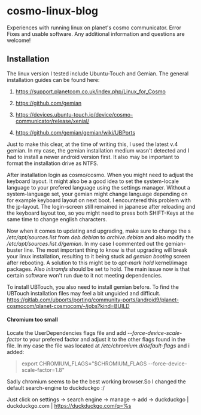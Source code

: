 # cosmo-linux-blog
Experiences with running linux on planet's cosmo communicator. Error Fixes and usable software.
Any additional information and questions are welcome!

## Installation
The linux version I tested include Ubuntu-Touch and Gemian.
The general installation guides can be found here:
1. https://support.planetcom.co.uk/index.php/Linux_for_Cosmo
2. https://github.com/gemian

1. https://devices.ubuntu-touch.io/device/cosmo-communicator/release/xenial/
2. https://github.com/gemian/gemian/wiki/UBPorts

Just to make this clear, at the time of writing this, I used the latest v.4 gemian.
In my case, the gemian installation medium wasn't detected and I had to install a newer android version first.
It also may be important to format the installation drive as NTFS.

After installation login as cosmo/cosmo. When you might need to adjust the keyboard layout.
It might also be a good idea to set the system-locale language to your prefered language using the settings manager.
Without a system-language set, your gemian might change language depending on for example keyboard layout on next boot.
I encountered this problem with the jp-layout. The login-screen still remained in japanese after reloading
and the keyboard layout too, so you might need to press both SHIFT-Keys at the same time to change english characters.

Now when it comes to updating and upgrading, make sure to change the s */etc/apt/sources.list*
from *deb.debian* to *archive.debian* and also modify the */etc/apt/sources.list.d/gemian*.
In my case I commented out the gemian-buster line.
The most important thing to know is that upgrading will break your linux installation,
resulting to it being stuck ad *gemian booting* screen after rebooting.
A solution to this might be to *apt-mark hold* kernel/image packages.
Also *initramfs* should be set to hold. The main issue now is that certain software won't run due to it not meeting dependencies.

To install UBTouch, you also need to install gemian before.
To find the UBTouch installation files may feel a bit unguided and difficult.
https://gitlab.com/ubports/porting/community-ports/android9/planet-cosmocom/planet-cosmocom/-/jobs?kind=BUILD




#### Chromium too small
Locate the UserDependencies flags file and add *--force-device-scale-factor* to your prefered factor and adjust it to the other flags found in the file.
In my case the file was located at */etc/chromium.d/default-flags* and i added:
> export CHROMIUM_FLAGS="$CHROMIUM_FLAGS --force-device-scale-factor=1.8"

Sadly chromium seems to be the best working browser.So I changed the default search-engine to duckduckgo :/

Just click on settings -> search engine -> manage -> add -> duckduckgo | duckduckgo.com | https://duckduckgo.com/q=%s

















